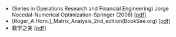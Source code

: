 - (Series in Operations Research and Financial Engineering) Jorge Nocedal-Numerical Optimization-Springer (2006) [[pdf]](https://pan.baidu.com/s/1H6ydAgVZ85PK33wyctXQGw)
- [Roger_A.Horn.]_Matrix_Analysis_2nd_edition(BookSee.org) [[pdf]](https://pan.baidu.com/s/1D1aqGUTxKsLixxJZSKD3TQ)
- 数学之美 [[pdf]](https://pan.baidu.com/s/1OO7HoVpAQa8lP-NQ7eek8g)

